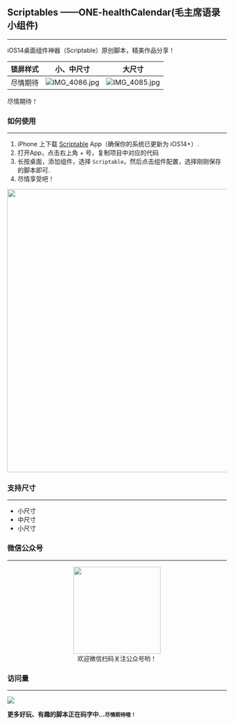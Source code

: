 ## Scriptables ——ONE-healthCalendar(毛主席语录小组件)
---
iOS14桌面组件神器（Scriptable）原创脚本，精美作品分享！

|  锁屏样式 | 小、中尺寸  | 大尺寸  |
| ------------ | ------------ | ------------ | 
| 尽情期待  | ![IMG_4086.jpg](https://s2.loli.net/2024/07/27/4H2nuYvmE7k6zgp.jpg)  |  ![IMG_4085.jpg](https://s2.loli.net/2024/07/27/r4dkWbQv1Ujuzis.jpg)  |

尽情期待！

### 如何使用
---
1. iPhone 上下载 [Scriptable](https://apps.apple.com/cn/app/scriptable/id1405459188) App（确保你的系统已更新为 iOS14+）. 
2. 打开App，点击右上角 + 号，复制项目中对应的代码  
3. 长按桌面，添加组件，选择 `Scriptable`，然后点击组件配置，选择刚刚保存的脚本即可.
4. 尽情享受吧！   

<img src="https://shop.io.mi-img.com/app/shop/img?id=shop_2633f187a80f14a861acabba8963a8d8.jpeg" width="650px"/> 

### 支持尺寸
---

* 小尺寸
* 中尺寸
* 小尺寸


### 微信公众号
--- 
<center>
    <img src="https://s2.ax1x.com/2019/12/28/lemBSf.png" style="width: 200px;">
</center>

<center>欢迎微信扫码关注公众号哟！</center>


### 访问量
---
![](http://profile-counter.glitch.me/nicolasking007/count.svg)

**更多好玩、有趣的脚本正在码字中...`尽情期待哦！`**
